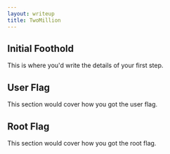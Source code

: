 ```yaml
---
layout: writeup
title: TwoMillion
---
```


## Initial Foothold

This is where you'd write the details of your first step.

## User Flag

This section would cover how you got the user flag.

## Root Flag

This section would cover how you got the root flag.
